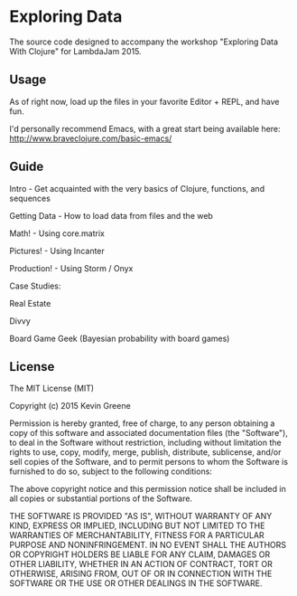 # Exploring Data

The source code designed to accompany the workshop "Exploring Data With Clojure"
for LambdaJam 2015.

## Usage

As of right now, load up the files in your favorite Editor + REPL, and have fun.

I'd personally recommend Emacs, with a great start being available here:
http://www.braveclojure.com/basic-emacs/

## Guide

Intro - Get acquainted with the very basics of Clojure, functions, and sequences

Getting Data - How to load data from files and the web

Math! - Using core.matrix

Pictures! - Using Incanter

Production! - Using Storm / Onyx

Case Studies:

Real Estate

Divvy

Board Game Geek (Bayesian probability with board games)

## License

The MIT License (MIT)

Copyright (c) 2015 Kevin Greene

Permission is hereby granted, free of charge, to any person obtaining a copy
of this software and associated documentation files (the "Software"), to deal
in the Software without restriction, including without limitation the rights
to use, copy, modify, merge, publish, distribute, sublicense, and/or sell
copies of the Software, and to permit persons to whom the Software is
furnished to do so, subject to the following conditions:

The above copyright notice and this permission notice shall be included in all
copies or substantial portions of the Software.

THE SOFTWARE IS PROVIDED "AS IS", WITHOUT WARRANTY OF ANY KIND, EXPRESS OR
IMPLIED, INCLUDING BUT NOT LIMITED TO THE WARRANTIES OF MERCHANTABILITY,
FITNESS FOR A PARTICULAR PURPOSE AND NONINFRINGEMENT. IN NO EVENT SHALL THE
AUTHORS OR COPYRIGHT HOLDERS BE LIABLE FOR ANY CLAIM, DAMAGES OR OTHER
LIABILITY, WHETHER IN AN ACTION OF CONTRACT, TORT OR OTHERWISE, ARISING FROM,
OUT OF OR IN CONNECTION WITH THE SOFTWARE OR THE USE OR OTHER DEALINGS IN THE
SOFTWARE.
